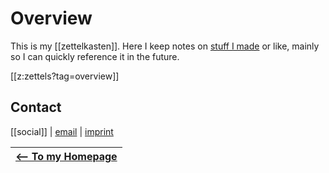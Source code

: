 # Overview

This is my [[zettelkasten]]. Here I keep notes on [stuff I made](./makerer.md) or like, mainly so I can quickly reference it in the future.

[[z:zettels?tag=overview]]

## Contact
[[social]] | [email](mailto:dennismuensterer@gmail.com) | [imprint](https://dnnsmnstrr.github.io/impressum)

|[<-- To my Homepage](https://dnnsmnstrr.github.io)|
|---|
